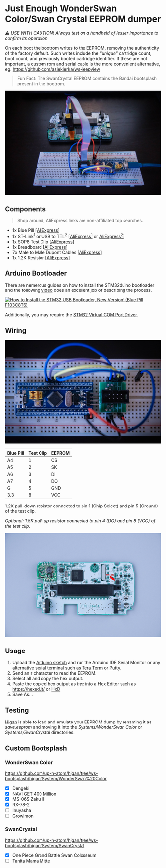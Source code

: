 # Just Enough WonderSwan Color/Swan Crystal EEPROM dumper

_⚠️ USE WITH CAUTION! Always test on a handheld of lesser importance to confirm its operation_

On each boot the bootrom writes to the EEPROM, removing the authenticity of the factory default. Such writes include the _"unique"_ cartridge count, boot count, and previously booted cartridge identifier. If these are not important, a custom rom and serial cable is the more convenient alternative, eg. https://github.com/asiekierka/ws-ieepview

> Fun Fact: The SwanCrystal EEPROM contains the Bandai bootsplash present in the bootrom.

![Wired](images/wired.jpg?raw=true "Wired")

## Components

> Shop around, AliExpress links are non-affiliated top searches.

* 1x Blue Pill [[AliExpress](https://www.aliexpress.com/item/32792513237.html)]
* 1x ST-Link<sup>1</sup> or USB to TTL<sup>2</sup> [[AliExpress<sup>1</sup>](https://www.aliexpress.com/item/32887597480.html) or [AliExpress<sup>2</sup>](https://www.aliexpress.com/item/32946781917.html)]
* 1x SOP8 Test Clip [[AliExpress](https://www.aliexpress.com/item/32968334401.html)]
* 1x Breadboard [[AliExpress](https://www.aliexpress.com/item/32430469610.html)]
* 7x Male to Male Dupont Cables [[AliExpress](https://www.aliexpress.com/item/4000203371860.html)]
* 1x 1.2K Resistor [[AliExpress](https://www.aliexpress.com/item/32847096736.html)]

## Arduino Bootloader

There are nemerous guides on how to install the STM32duino bootloader and the following [video](https://www.youtube.com/watch?v=Myon8H111PQ) does an excellent job of describing the process.

[![How to Install the STM32 USB Bootloader, New Version! \(Blue Pill F103C8T6\)](https://img.youtube.com/vi/Myon8H111PQ/0.jpg)](https://www.youtube.com/watch?v=Myon8H111PQ)

Additionally, you may require the [STM32 Virtual COM Port Driver](https://www.st.com/en/development-tools/stsw-stm32102.html).

## Wiring

![Wiring](images/wiring.jpg?raw=true "Wiring")

| Blue Pill | Test Clip | EEPROM     |
|-----------|-----------|------------|
| A4        | 1         | CS         |
| A5        | 2         | SK         |
| A6        | 3         | DI         |
| A7        | 4         | DO         |
| G         | 5         | GND        |
| 3.3       | 8         | VCC        |

1.2K pull-down resistor connected to pin 1 (Chip Select) and pin 5 (Ground) of the test clip.

_Optional: 1.5K pull-up resistor connected to pin 4 (DO) and pin 8 (VCC) of the test clip._

![SwanCrystal EEPROM](images/sceeprom.jpg?raw=true "SwanCrystal EEPROM")

## Usage

1. Upload the [Arduino sketch](/arduino/wsc.ino) and run the Arduino IDE Serial Monitor or any alternative serial terminal such as [Tera Term](https://ttssh2.osdn.jp/index.html.en) or [Putty](https://www.putty.org/).
2. Send an **r** character to read the EEPROM.
3. Select all and copy the hex output.
4. Paste the copied hex output as _hex_ into a Hex Editor such as https://hexed.it/ or [HxD](https://mh-nexus.de/en/hxd/)
5. Save As...

## Testing

[Higan](https://higan.dev/) is able to load and emulate your EEPROM dump by renaming it as _save.eeprom_ and moving it into the _Systems/WonderSwan Color_ or _Systems/SwanCrystal_ directories.

## Custom Bootsplash

### WonderSwan Color

https://github.com/up-n-atom/higan/tree/ws-bootsplash/higan/System/WonderSwan%20Color

* [x] Dengeki
* [x] NAVI GET 400 Million
* [x] MS-06S Zaku II
* [x] RX-78-2
* [ ] Inuyasha
* [ ] Growlmon

### SwanCrystal

https://github.com/up-n-atom/higan/tree/ws-bootsplash/higan/System/SwanCrystal

* [x] One Piece Grand Battle Swan Colosseum 
* [ ] Tanita Mama Mitte
